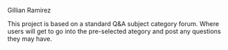 Gillian Ramirez

This project is based on a standard Q&A subject category forum. Where users will get to go into the pre-selected ategory and post any questions they may have.
